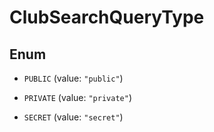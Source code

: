 

# ClubSearchQueryType

## Enum


* `PUBLIC` (value: `"public"`)

* `PRIVATE` (value: `"private"`)

* `SECRET` (value: `"secret"`)



